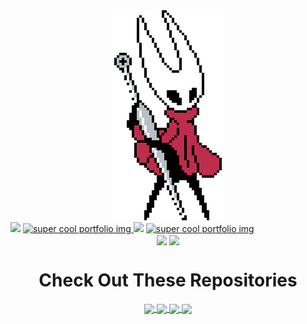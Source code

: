 <div align="center">
  <img src="hornet.gif" />  
</div>
<img width="30%"  src="https://user-images.githubusercontent.com/45735208/224174308-883a30bd-bc64-43e1-97ea-28b6da9132ac.png" />  
<a href="https://cydexx.github.io">
  <img src="https://skillicons.dev/icons?i=js,nodejs,react,next,figma,html,css,sass,tailwind,mongodb&perline=5" alt="super cool portfolio img" />
</a>   
<img width="30%"  src="https://user-images.githubusercontent.com/45735208/224174319-724b3370-8a08-47b7-a828-e4af9d2b1ac4.png"  />  
<a href="https://cydexx.github.io">
  <img src="https://skillicons.dev/icons?i=vite,typescript,swift,blender,ps,xd" alt="super cool portfolio img" />
</a>   

<div align="center">
  <img src="https://github-readme-stats.vercel.app/api?username=cydexx&show_icons=true&count_private=true&layout=compact&title_color=8965d6&text_color=8282f5&icon_color=d41ed4&bg_color=291B3E&border_color=19051c" align="center" />
  <img src="https://github-readme-stats.vercel.app/api/top-langs/?username=cydexx&layout=compact&title_color=8965d6&text_color=8282f5&icon_color=d41ed4&bg_color=291B3E&border_color=19051c" align="center" />
</div>  

<div align="center">
  <h1 align="center">Check Out These Repositories</h1>
  <a href="https://github.com/cydexx/nft-marketplace-website">
    <img align="center" src="https://github-readme-stats.vercel.app/api/pin/?username=cydexx&repo=nft-marketplace-website&title_color=8965d6&text_color=8282f5&icon_color=d41ed4&bg_color=291B3E&border_color=19051c" />
  </a>
  <a href="https://github.com/cydexx/food-delivery-app">
    <img align="center" src="https://github-readme-stats.vercel.app/api/pin/?username=cydexx&repo=food-delivery-app&title_color=8965d6&text_color=8282f5&icon_color=d41ed4&bg_color=291B3E&border_color=19051c" />
  </a>
  <a href="https://github.com/cydexx/Satanichia">
    <img align="center" src="https://github-readme-stats.vercel.app/api/pin/?username=cydexx&repo=Satanichia&title_color=8965d6&text_color=8282f5&icon_color=d41ed4&bg_color=291B3E&border_color=19051c" />
  </a>
  <a href="https://github.com/cydexx/satanichia-chat-bot">
    <img align="center" src="https://github-readme-stats.vercel.app/api/pin/?username=cydexx&repo=satanichia-chat-bot&title_color=8965d6&text_color=8282f5&icon_color=d41ed4&bg_color=291B3E&border_color=19051c" />
  </a>
</div> 
   
